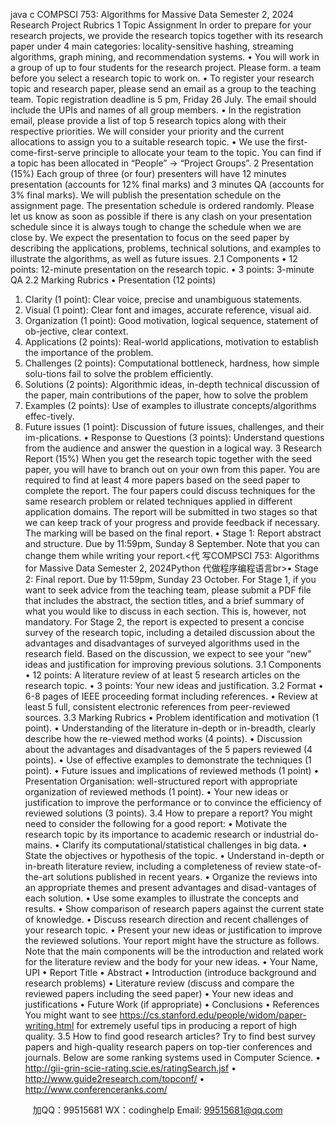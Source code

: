 java c
COMPSCI 753: Algorithms for Massive Data
Semester 2, 2024
Research Project Rubrics
1 Topic Assignment
In order to prepare for your research projects, we provide the research topics together with its research paper under 4 main categories: locality-sensitive hashing, streaming algorithms, graph mining, and recommendation systems.
• You will work in a group of up to four students for the research project. Please form. a team before you select a research topic to work on.
• To register your research topic and research paper, please send an email as a group to the teaching team. Topic registration deadline is 5 pm, Friday 26 July. The email should include the UPIs and names of all group members.
• In the registration email, please provide a list of top 5 research topics along with their respective priorities. We will consider your priority and the current allocations to assign you to a suitable research topic.
• We use the first-come-first-serve principle to allocate your team to the topic. You can find if a topic has been allocated in “People” → “Project Groups”.
2 Presentation (15%)
Each group of three (or four) presenters will have 12 minutes presentation (accounts for 12% final marks) and 3 minutes QA (accounts for 3% final marks). We will publish the presentation schedule on the assignment page. The presentation schedule is ordered randomly. Please let us know as soon as possible if there is any clash on your presentation schedule since it is always tough to change the schedule when we are close by. We expect the presentation to focus on the seed paper by describing the applications, problems, technical solutions, and examples to illustrate the algorithms, as well as future issues.
2.1 Components
• 12 points: 12-minute presentation on the research topic.
• 3 points: 3-minute QA
2.2 Marking Rubrics
• Presentation (12 points)
1. Clarity (1 point): Clear voice, precise and unambiguous statements.
2. Visual (1 point): Clear font and images, accurate reference, visual aid.
3. Organization (1 point): Good motivation, logical sequence, statement of ob-jective, clear context.
4. Applications (2 points): Real-world applications, motivation to establish the importance of the problem.
5. Challenges (2 points): Computational bottleneck, hardness, how simple solu-tions fail to solve the problem efficiently.
6. Solutions (2 points): Algorithmic ideas, in-depth technical discussion of the paper, main contributions of the paper, how to solve the problem
7. Examples (2 points): Use of examples to illustrate concepts/algorithms effec-tively.
8. Future issues (1 point): Discussion of future issues, challenges, and their im-plications.
• Response to Questions (3 points): Understand questions from the audience and answer the question in a logical way.
3 Research Report (15%)
When you get the research topic together with the seed paper, you will have to branch out on your own from this paper. You are required to find at least 4 more papers based on the seed paper to complete the report. The four papers could discuss techniques for the same research problem or related techniques applied in different application domains. The report will be submitted in two stages so that we can keep track of your progress and provide feedback if necessary. The marking will be based on the final report.
• Stage 1: Report abstract and structure. Due by 11:59pm, Sunday 8 September. Note that you can change them while writing your report.<代 写COMPSCI 753: Algorithms for Massive Data Semester 2, 2024Python
代做程序编程语言br>• Stage 2: Final report. Due by 11:59pm, Sunday 23 October.
For Stage 1, if you want to seek advice from the teaching team, please submit a PDF file that includes the abstract, the section titles, and a brief summary of what you would like to discuss in each section. This is, however, not mandatory.
For Stage 2, the report is expected to present a concise survey of the research topic, including a detailed discussion about the advantages and disadvantages of surveyed algorithms used in the research field. Based on the discussion, we expect to see your “new” ideas and justification for improving previous solutions.
3.1 Components
• 12 points: A literature review of at least 5 research articles on the research topic.
• 3 points: Your new ideas and justification.
3.2 Format
• 6-8 pages of IEEE proceeding format including references.
• Review at least 5 full, consistent electronic references from peer-reviewed sources.
3.3 Marking Rubrics
• Problem identification and motivation (1 point).
• Understanding of the literature in-depth or in-breadth, clearly describe how the re-viewed method works (4 points).
• Discussion about the advantages and disadvantages of the 5 papers reviewed (4 points).
• Use of effective examples to demonstrate the techniques (1 point).
• Future issues and implications of reviewed methods (1 point)
• Presentation  Organisation: well-structured report with appropriate organization of reviewed methods (1 point).
• Your new ideas or justification to improve the performance or to convince the efficiency of reviewed solutions (3 points).
3.4 How to prepare a report?
You might need to consider the following for a good report:
• Motivate the research topic by its importance to academic research or industrial do-mains.
• Clarify its computational/statistical challenges in big data.
• State the objectives or hypothesis of the topic.
• Understand in-depth or in-breath literature review, including a completeness of review state-of-the-art solutions published in recent years.
• Organize the reviews into an appropriate themes and present advantages and disad-vantages of each solution.
• Use some examples to illustrate the concepts and results.
• Show comparison of research papers against the current state of knowledge.
• Discuss research direction and recent challenges of your research topic.
• Present your new ideas or justification to improve the reviewed solutions.
Your report might have the structure as follows. Note that the main components will be the introduction and related work for the literature review and the body for your new ideas.
• Your Name, UPI
• Report Title
• Abstract
• Introduction (introduce background and research problems)
• Literature review (discuss and compare the reviewed papers including the seed paper)
• Your new ideas and justifications
• Future Work (if appropriate)
• Conclusions
• References
You might want to see https://cs.stanford.edu/people/widom/paper-writing.html for extremely useful tips in producing a report of high quality.
3.5 How to find good research articles?
Try to find best survey papers and high-quality research papers on top-tier conferences and journals. Below are some ranking systems used in Computer Science.
• http://gii-grin-scie-rating.scie.es/ratingSearch.jsf
• http://www.guide2research.com/topconf/
• http://www.conferenceranks.com/





         
加QQ：99515681  WX：codinghelp  Email: 99515681@qq.com
